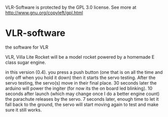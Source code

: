 VLR-Software is protected by the GPL 3.0 license. See more at http://www.gnu.org/copyleft/gpl.html

# VLR-software
the software for VLR

VLR, Villa Lite Rocket will be a model rocket powered by a homemade E class sugar engine.

in this version (0.4). you press a push button (one that is on all the time and only off when you hold it down) then it starts the servo testing.
After the servo testing, the servo(s) move in their final place.
30 seconds later the arduino will power the ingiter (for now its the on board led blinking).
10 seconds after launch (which may change once I do a better engine count) the parachute releases by the servo.
7 seconds later, enough time to let it fall back to the ground, the servo will start moving again to test and make sure it still works.
